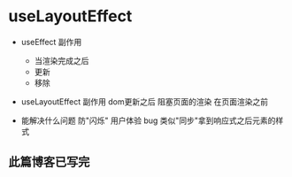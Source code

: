 # useLayoutEffect

- useEffect
  副作用
  - 当渲染完成之后
  - 更新
  - 移除

- useLayoutEffect
  副作用
  dom更新之后
  阻塞页面的渲染
  在页面渲染之前

- 能解决什么问题
  防"闪烁" 用户体验 bug
  类似"同步"拿到响应式之后元素的样式
  
## 此篇博客已写完
